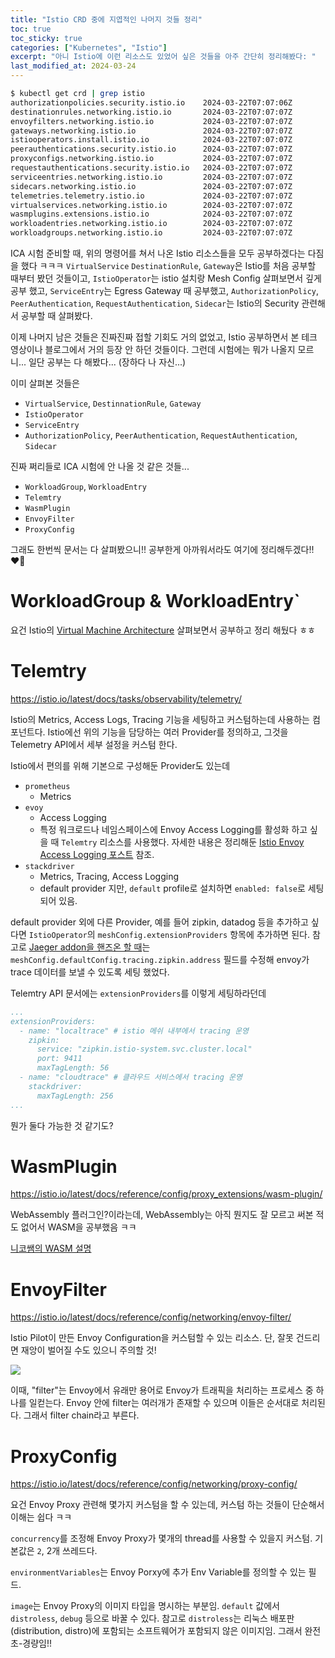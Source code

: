 ```yaml
---
title: "Istio CRD 중에 지엽적인 나머지 것들 정리"
toc: true
toc_sticky: true
categories: ["Kubernetes", "Istio"]
excerpt: "아니 Istio에 이런 리소스도 있었어 싶은 것들을 아주 간단히 정리해봤다: "
last_modified_at: 2024-03-24
---
```


```bash
$ kubectl get crd | grep istio
authorizationpolicies.security.istio.io    2024-03-22T07:07:06Z
destinationrules.networking.istio.io       2024-03-22T07:07:07Z
envoyfilters.networking.istio.io           2024-03-22T07:07:07Z
gateways.networking.istio.io               2024-03-22T07:07:07Z
istiooperators.install.istio.io            2024-03-22T07:07:07Z
peerauthentications.security.istio.io      2024-03-22T07:07:07Z
proxyconfigs.networking.istio.io           2024-03-22T07:07:07Z
requestauthentications.security.istio.io   2024-03-22T07:07:07Z
serviceentries.networking.istio.io         2024-03-22T07:07:07Z
sidecars.networking.istio.io               2024-03-22T07:07:07Z
telemetries.telemetry.istio.io             2024-03-22T07:07:07Z
virtualservices.networking.istio.io        2024-03-22T07:07:07Z
wasmplugins.extensions.istio.io            2024-03-22T07:07:07Z
workloadentries.networking.istio.io        2024-03-22T07:07:07Z
workloadgroups.networking.istio.io         2024-03-22T07:07:07Z
```

ICA 시험 준비할 때, 위의 명령어를 쳐서 나온 Istio 리소스들을 모두 공부하겠다는 다짐을 했다 ㅋㅋㅋ `VirtualService` `DestinationRule`, `Gateway`은 Istio를 처음 공부할 때부터 봤던 것들이고, `IstioOperator`는 istio 설치랑 Mesh Config 살펴보면서 깊게 공부 했고, `ServiceEntry`는 Egress Gateway 때 공부했고,  `AuthorizationPolicy`, `PeerAuthentication`, `RequestAuthentication`, `Sidecar`는 Istio의 Security 관련해서 공부할 때 살펴봤다.

이제 나머지 남은 것들은 진짜진짜 접할 기회도 거의 없었고, Istio 공부하면서 본 테크 영상이나 블로그에서 거의 등장 안 하던 것들이다. 그런데 시험에는 뭐가 나올지 모르니... 일단 공부는 다 해봤다... (장하다 나 자신...)

이미 살펴본 것들은
- `VirtualService`, `DestinnationRule`, `Gateway`
- `IstioOperator`
- `ServiceEntry`
- `AuthorizationPolicy`, `PeerAuthentication`, `RequestAuthentication`, `Sidecar`

진짜 쩌리들로 ICA 시험에 안 나올 것 같은 것들...

- `WorkloadGroup`, `WorkloadEntry`
- `Telemtry`
- `WasmPlugin`
- `EnvoyFilter`
- `ProxyConfig`

그래도 한번씩 문서는 다 살펴봤으니!! 공부한게 아까워서라도 여기에 정리해두겠다!! ❤️‍🔥

# WorkloadGroup & WorkloadEntry`

요건 Istio의 [Virtual Machine Architecture](https://bluehorn07.github.io/2024/03/23/istio-virtual-machine-architecture/) 살펴보면서 공부하고 정리 해뒀다 ㅎㅎ

# Telemtry

https://istio.io/latest/docs/tasks/observability/telemetry/

Istio의 Metrics, Access Logs, Tracing 기능을 세팅하고 커스텀하는데 사용하는 컴포넌트다. Istio에선 위의 기능을 담당하는 여러 Provider를 정의하고, 그것을 Telemetry API에서 세부 설정을 커스텀 한다.

Istio에서 편의를 위해 기본으로 구성해둔 Provider도 있는데

- `prometheus`
  - Metrics
- `evoy`
  - Access Logging
  - 특정 워크로드나 네임스페이스에 Envoy Access Logging를 활성화 하고 싶을 때 `Telemtry` 리소스를 사용했다. 자세한 내용은 정리해둔 [Istio Envoy Access Logging 포스트](https://bluehorn07.github.io/2024/03/16/istio-envoy-access-logging/) 참조.
- `stackdriver`
  - Metrics, Tracing, Access Logging
  - default provider 지만, `default` profile로 설치하면 `enabled: false`로 세팅 되어 있음.

default provider 외에 다른 Provider, 예를 들어 zipkin, datadog 등을 추가하고 싶다면 `IstioOperator`의 `meshConfig.extensionProviders` 항목에 추가하면 된다. 참고로 [Jaeger addon을 핸즈온 할 때](https://bluehorn07.github.io/2024/03/18/istio-distributed-tracing-jaeger/)는 `meshConfig.defaultConfig.tracing.zipkin.address` 필드를 수정해 envoy가 trace 데이터를 보낼 수 있도록 세팅 했었다.

Telemtry API 문서에는 `extensionProviders`를 이렇게 세팅하라던데

```yaml
...
extensionProviders:
  - name: "localtrace" # istio 메쉬 내부에서 tracing 운영
    zipkin:
      service: "zipkin.istio-system.svc.cluster.local"
      port: 9411
      maxTagLength: 56
  - name: "cloudtrace" # 클라우드 서비스에서 tracing 운영
    stackdriver:
      maxTagLength: 256
...
```

뭔가 둘다 가능한 것 같기도?

# WasmPlugin

https://istio.io/latest/docs/reference/config/proxy_extensions/wasm-plugin/

WebAssembly 플러그인?이라는데, WebAssembly는 아직 뭔지도 잘 모르고 써본 적도 없어서 WASM을 공부했음 ㅋㅋ

[니코쌤의 WASM 설명](https://youtu.be/KjgDxBLv0bM?si=9In7rTUrV6FAE3TQ)

# EnvoyFilter

https://istio.io/latest/docs/reference/config/networking/envoy-filter/

Istio Pilot이 만든 Envoy Configuration을 커스텀할 수 있는 리소스. 단, 잘못 건드리면 재앙이 벌어질 수도 있으니 주의할 것!

![](https://miro.medium.com/v2/resize:fit:2000/format:webp/0*RM-Rif51UiVlZmYC)

이때, "filter"는 Envoy에서 유래만 용어로 Envoy가 트래픽을 처리하는 프로세스 중 하나를 일컫는다. Envoy 안에 filter는 여러개가 존재할 수 있으며 이들은 순서대로 처리된다. 그래서 filter chain라고 부른다.

# ProxyConfig

https://istio.io/latest/docs/reference/config/networking/proxy-config/

요건 Envoy Proxy 관련해 몇가지 커스텀을 할 수 있는데, 커스텀 하는 것들이 단순해서 이해는 쉽다 ㅋㅋ

`concurrency`를 조정해 Envoy Proxy가 몇개의 thread를 사용할 수 있을지 커스텀. 기본값은 `2`, 2개 쓰레드다.

`environmentVariables`는 Envoy Porxy에 추가 Env Variable를 정의할 수 있는 필드.

`image`는 Envoy Proxy의 이미지 타입을 명시하는 부분임. `default` 값에서 `distroless`, `debug` 등으로 바꿀 수 있다. 참고로 `distroless`는 리눅스 배포판(distribution, distro)에 포함되는 소프트웨어가 포함되지 않은 이미지임. 그래서 완전 초-경량임!!

